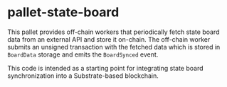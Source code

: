 # pallet-state-board

This pallet provides off-chain workers that periodically fetch state board data from an external API and store it on-chain. The off-chain worker submits an unsigned transaction with the fetched data which is stored in `BoardData` storage and emits the `BoardSynced` event.

This code is intended as a starting point for integrating state board synchronization into a Substrate-based blockchain.
